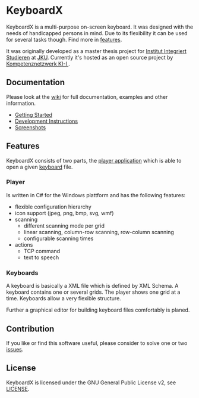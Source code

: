 # KeyboardX

KeyboardX is a multi-purpose on-screen keyboard. It was designed with the needs of handicapped persons in mind. Due to its flexibility it can be used for several tasks though. Find more in [features](#features).

It was originally developed as a master thesis project for [Institut Integriert Studieren](http://jku.at/iis) at [JKU](http://jku.at). Currently it's hosted as an open source project by [Kompetenznetzwerk KI-I ](http://ki-i.at).


## Documentation

Please look at the [wiki](https://github.com/asterics/KeyboardX/wiki) for full documentation, examples and other information.

 - [Getting Started](https://github.com/asterics/KeyboardX/wiki/Getting-Started)
 - [Development Instructions](https://github.com/asterics/KeyboardX/wiki/Development)
 - [Screenshots](https://github.com/asterics/KeyboardX/wiki/Screenshots)

## Features

KeyboardX consists of two parts, the [player application](https://github.com/asterics/KeyboardX/blob/master/Player) which is able to open a given [keyboard](https://github.com/asterics/KeyboardX/blob/master/Keyboards/showroom) file.

### Player

Is written in C# for the Windows plattform and has the following features:
 - flexible configuration hierarchy
 - icon support (jpeg, png, bmp, svg, wmf)
 - scanning
   - different scanning mode per grid
   - linear scanning, column-row scanning, row-column scanning
   - configurable scanning times
 - actions
   - TCP command
   - text to speech

### Keyboards

A keyboard is basically a XML file which is defined by XML Schema. A keyboard contains one or several grids. The player shows one grid at a time. Keyboards allow a very flexible structure.

Further a graphical editor for building keyboard files comfortably is planed.


## Contribution

If you like or find this software useful, please consider to solve one or two [issues]( https://github.com/asterics/KeyboardX/issues?q=is%3Aopen+is%3Aissue+label%3Atodo).

## License

KeyboardX is licensed under the GNU General Public License v2, see [LICENSE](https://github.com/asterics/KeyboardX/blob/master/LICENSE).
